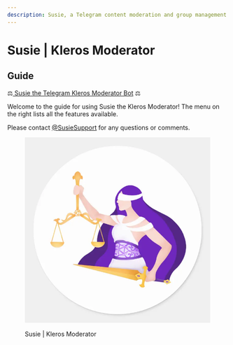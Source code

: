 ```yaml
---
description: Susie, a Telegram content moderation and group management bot.
---
```


# Susie | Kleros Moderator

## Guide

⚖️[ Susie the Telegram Kleros Moderator Bot](https://t.me/SusieTheKlerosModeratorBot?startgroup=botstart) ⚖️

Welcome to the guide for using Susie the Kleros Moderator! The menu on the right lists all the features available.

Please contact [@SusieSupport](https://t.me/SusieSupport) for any questions or comments.

<figure><img src="../../../.gitbook/assets/sticker_lady_justice-r7db41c6c54fe4dfc82a1fe0802c89a7a_0ugmm_8byvr_736.webp" alt=""><figcaption><p>Susie | Kleros Moderator</p></figcaption></figure>
